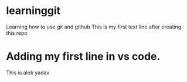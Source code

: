 # learninggit

Learning how to use git and github
This is my first text line after creating this repo

# Adding my first line in vs code.

This is alok yadav
